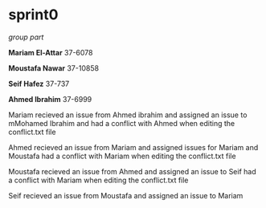 # sprint0

*group part*



**Mariam El-Attar** 37-6078

**Moustafa Nawar** 37-10858

**Seif Hafez** 37-737

**Ahmed Ibrahim** 37-6999



Mariam recieved an issue from Ahmed ibrahim and assigned an issue to mMohamed Ibrahim and had a conflict with Ahmed when editing the conflict.txt file

Ahmed recieved an issue from Mariam and assigned issues for Mariam and Moustafa had a conflict with Mariam when editing the conflict.txt file


Moustafa recieved an issue from Ahmed and assigned an issue to Seif had a conflict with Mariam when editing the conflict.txt file


Seif recieved an issue from Moustafa and assigned an issue to Mariam
